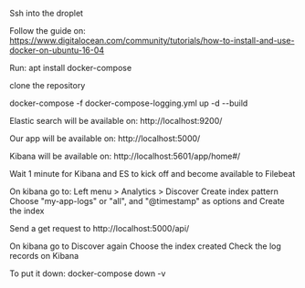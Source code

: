 Ssh into the droplet

Follow the guide on:
https://www.digitalocean.com/community/tutorials/how-to-install-and-use-docker-on-ubuntu-16-04

Run:
apt install docker-compose

clone the repository

docker-compose -f docker-compose-logging.yml up -d --build

Elastic search will be available on:
http://localhost:9200/

Our app will be available on:
http://localhost:5000/

Kibana will be available on:
http://localhost:5601/app/home#/

Wait 1 minute for Kibana and ES to kick off and become available to Filebeat

On kibana go to:
  Left menu > Analytics > Discover
  Create index pattern
  Choose "my-app-logs" or "all", and "@timestamp" as options and Create the index

Send a get request to http://localhost:5000/api/

On kibana go to Discover again
  Choose the index created
  Check the log records on Kibana

To put it down:
docker-compose down -v